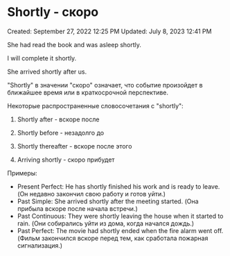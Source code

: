 # Shortly - скоро

Created: September 27, 2022 12:25 PM
Updated: July 8, 2023 12:41 PM

She had read the book and was asleep shortly.

I will complete it shortly.

She arrived shortly after us.

"Shortly" в значении "скоро" означает, что событие произойдет в ближайшее время или в краткосрочной перспективе.

Некоторые распространенные словосочетания с "shortly":

1. Shortly after - вскоре после

2. Shortly before - незадолго до

3. Shortly thereafter - вскоре после этого

4. Arriving shortly - скоро прибудет

Примеры:

- Present Perfect: He has shortly finished his work and is ready to leave. (Он недавно закончил свою работу и готов уйти.)
- Past Simple: She arrived shortly after the meeting started. (Она прибыла вскоре после начала встречи.)
- Past Continuous: They were shortly leaving the house when it started to rain. (Они собирались уйти из дома, когда начался дождь.)
- Past Perfect: The movie had shortly ended when the fire alarm went off. (Фильм закончился вскоре перед тем, как сработала пожарная сигнализация.)